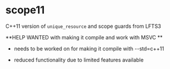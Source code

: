 # scope11

C++11 version of `unique_resource` and scope guards from LFTS3

**HELP WANTED with making it compile and work with MSVC  **

* needs to be worked on for making it compile with --std=c++11

* reduced functionality due to limited features available
